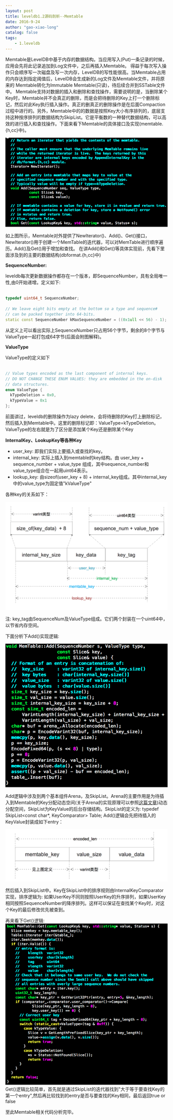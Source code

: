 ```yaml
---
layout: post
title: leveldb1.2源码剖析--Memtable
date: 2016-9-24
author: "gao-xiao-long"
catalog: false
tags:
    - 1.leveldb
---
```


Memtable是LevelDB中基于内存的数据结构。当应用写入(Put)一条记录的时候，应用会先将此记录追加到Log文件中，之后再插入Memtable。
得益于每次写入操作只会顺序写一次磁盘及写一次内存，LevelDB的写性能很高。当Memtable占用的内存达到指定阈值后，LevelDB会生成新的Log文件及Memtable文件，并将原来的
Memtable转化为Immutable Memtable(只读)，待后续合并到SSTable文件中。
Memtable支持对数据的插入和删除和查找操作，需要说明的是，当删除某个Key时，Memtable并不会真正的删除，而是会把待删除的Key上打一个删除标记，然后对此Key执行插入操作。真正的删真正的删除操作是在后面Compaction过程中进行的。另外，Memtable中的的数据是按照Key大小有序排列的，底层支持这种按序排列的数据结构为SkipList。它是平衡数的一种替代数据结构，可以高效的进行插入和查找操作。下面来看下Memtable的具体接口及实现(memtable.{h,cc}中)。

![memtable-interface](/img/in-post/leveldb/memtable-interface.png)

如上图所示，Memtable对外提供了NewIterator()、Add()、Get()接口，NewIterator()用于创建一个MemTable的迭代器，可以对MemTable进行顺序遍历。Add()及Get()用于增加和查找。
在讲Add()和Get()等具体实现前，先看下里面涉及到的主要的数据结构(dbformat.{h,cc}中)

**SequenceNumber:**

leveldb每次更新数据操作都存在一个版本，即SequenceNumber，具有全局唯一性,由0开始递增。定义如下:

```c++

typedef uint64_t SequenceNumber;

// We leave eight bits empty at the bottom so a type and sequence#
// can be packed together into 64-bits.
static const SequenceNumber kMaxSequenceNumber = ((0x1ull << 56) - 1);

```

从定义上可以看出实际上SequenceNumber只占用56个字节，剩余的8个字节与ValueType一起打包成64字节(后面会附图解释)。


**ValueType**

ValueType的定义如下

```c++

// Value types encoded as the last component of internal keys.
// DO NOT CHANGE THESE ENUM VALUES: they are embedded in the on-disk
// data structures.
enum ValueType {
  kTypeDeletion = 0x0,
  kTypeValue = 0x1
};

```

前面讲过，leveldb的删除操作为lazy
delete，会将待删除的Key打上删除标记，然后插入到Memtable中。这里的删除标记即：ValueType=kTypeDeletion。ValueType的左右就是为了区分是添加某个Key还是删除某个Key

**InternalKey、LookupKey等各种Key**

* user_key: 即我们实际上要插入或查找的key。
* internal_key: 实际上插入到memtable的key结构。由 user_key + sequence_number + value_type 组成，其中sequence_number和value_type组合在一起用uint64表示。
* lookup_key: 由sizeof(user_key + 8) + internal_key组成。其中internal_key中的value_type为固定值"kValueType"

各种key的关系如下：

![memtable-keys](/img/in-post/leveldb/memtable-keys.png)

注: key_tag由SequenceNum及ValueType组成。它们两个封装在一个uint64中，以节省内存空间。


下面分析下Add()实现逻辑:

![memtable-add](/img/in-post/leveldb/memtable-add.png)

Add逻辑中涉及到两个基本组件Arena，及SkipList。Arena的主要作用是为待插入到Memtable的Key分配动态空间(关于Arena的实现原理可以参照[这篇文章](http://gao-xiao-long.github.io/2016/05/05/leveldb-arena/))动态分配空间，SkipList为KeyValue的后台存储结构。SkipList的定义为: typedef SkipList<const char*, KeyComparator> Table; Add()逻辑会先把待插入的KeyValue封装成如下entry：

![memtable-keys](/img/in-post/leveldb/memtable-add-entry.png)

然后插入到SkipList中。Key在SkipList中的排序规则由InternalKeyComparator实现，排序逻辑为: 如果UserKey不同则按照UserKey的升序排列，如果UserKey相同按照SequenceNumber的降序排列。这样可以保证在查找某个Key时，对这个Key的最后修改优先被查到。

再来看下Get()逻辑:
![memtable-add](/img/in-post/leveldb/memtable-get.png)
Get()逻辑比较简单，首先就是通过SkipList的迭代器找到"大于等于要查找Key的第一个entry",然后再比较找到的entry是否与要查找的Key相同，最后返回true or false

至此Memtable相关代码分析完毕。

